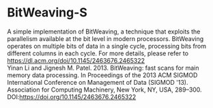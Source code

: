 # BitWeaving-S  
A simple implementation of BitWeaving, a technique that exploits the parallelism available at the bit level in modern processors. BitWeaving operates on multiple bits of data in a single cycle, processing bits from different columns in each cycle. For more details, please refer to https://dl.acm.org/doi/10.1145/2463676.2465322   
Yinan Li and Jignesh M. Patel. 2013. BitWeaving: fast scans for main memory data processing. In Proceedings of the 2013 ACM SIGMOD International Conference on Management of Data (SIGMOD '13). Association for Computing Machinery, New York, NY, USA, 289–300. DOI:https://doi.org/10.1145/2463676.2465322  
